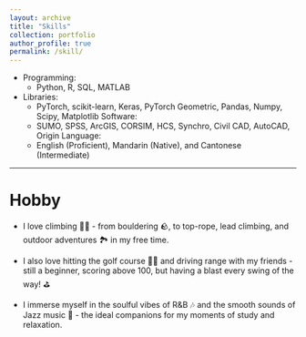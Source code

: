 ```yaml
---
layout: archive
title: "Skills"
collection: portfolio
author_profile: true
permalink: /skill/ 
---
```


<!-- Skills -->
<!-- ====== -->
* Programming: 
  * Python, R, SQL, MATLAB
* Libraries: 
  * PyTorch, scikit-learn, Keras, PyTorch Geometric, Pandas, Numpy, Scipy, Matplotlib 
Software:
  * SUMO, SPSS, ArcGIS, CORSIM, HCS, Synchro, Civil CAD, AutoCAD, Origin
Language:
  * English (Proficient), Mandarin (Native), and Cantonese (Intermediate)

<hr>

Hobby
======
* I love climbing 🧗‍♂️ - from bouldering 🪨, to top-rope, lead climbing, and outdoor adventures 🏞️ in my free time.

* I also love hitting the golf course 🏌️‍♂️ and driving range with my friends - still a beginner, scoring above 100, but having a blast every swing of the way! ⛳

* I immerse myself in the soulful vibes of R&B 🎶 and the smooth sounds of Jazz music 🎷 - the ideal companions for my moments of study and relaxation.


